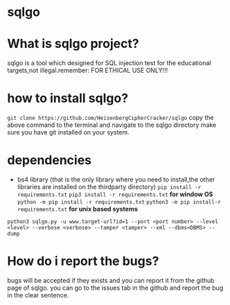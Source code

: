 # sqlgo

# What is sqlgo project?
sqlgo is a tool which designed for SQL injection test for the educational targets,not illegal.remember: FOR ETHICAL USE ONLY!!!

# how to install sqlgo?
```git clone https://github.com/HeisenbergCipherCracker/sqlgo```
copy the above command to the terminal and navigate to the sqlgo directory
make sure you have git installed on your system.

# dependencies
- bs4 library (that is the only library where you need to install,the other libraries are installed on the thirdparty directory)
```pip install -r requirements.txt```
```pip3 install -r requirements.txt```
**for window OS**
```python -m pip install -r requirements.txt```
```python3 -m pip install-r requirements.txt```
**for unix based systems**


```python3 sqlgo.py -u www.target-url?id=1 --port <port number> --level <level> --verbose <verbose> --tamper <tamper> --xml --dbms<DBMS> --dump ```


# How do i report the bugs?
bugs will be accepted if they exists and you can report it from the github page of sqlgo. you can go to the issues tab in the github and report the bug in the clear sentence.